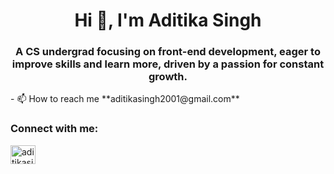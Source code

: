 <h1 align="center">Hi 👋, I'm Aditika Singh</h1>
<h3 align="center">A CS undergrad focusing on front-end development, eager to improve skills and learn more, driven by a passion for constant growth.</h3>
- 📫 How to reach me **aditikasingh2001@gmail.com**

<h3 align="left">Connect with me:</h3>
<p align="left">
<a href="https://linkedin.com/in/aditikasingh" target="blank"><img align="center" src="https://raw.githubusercontent.com/rahuldkjain/github-profile-readme-generator/master/src/images/icons/Social/linked-in-alt.svg" alt="aditikasingh" height="30" width="40" /></a>
</p>

